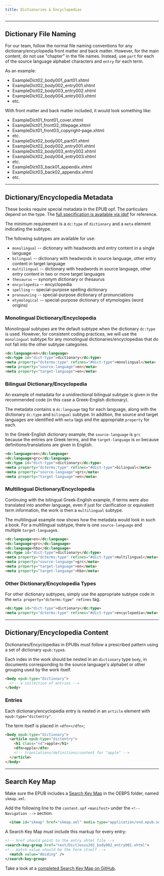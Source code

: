 ```yaml
---
title: Dictionaries & Encyclopedias
---
```

<hr />

## Dictionary File Naming

For our team, follow the normal file naming conventions for any dictionary/encyclopedia front matter and back matter. However, for the main content, do not use "chapter" in the file names. Instead, use `part` for each of the source language alphabet characters and `entry` for each term.

As an example:

* ExampleDict02_body001_part01.xhtml
* ExampleDict02_body002_entry001.xhtml
* ExampleDict02_body003_entry002.xhtml
* ExampleDict02_body004_entry003.xhtml
* etc.

With front matter and back matter included, it would look something like:

* ExampleDict01_front01_cover.xhtml
* ExampleDict01_front02_titlepage.xhtml
* ExampleDict01_front03_copyright-page.xhtml
* etc.
* ExampleDict02_body001_part01.xhtml
* ExampleDict02_body002_entry001.xhtml
* ExampleDict02_body003_entry002.xhtml
* ExampleDict02_body004_entry003.xhtml
* etc.
* ExampleDict03_back01_appendix.xhtml
* ExampleDict03_back02_appendix.xhtml
* etc.

<hr />

## Dictionary/Encyclopedia Metadata

These books require special metadata in the EPUB opf. The particulars depend on the type. The [full specification is available via idpf](http://www.idpf.org/epub/dict/epub-dict.html) for reference.

The minimum requirement is a `dc:type` of `dictionary` and a `meta` element indicating the subtype.

The following subtypes are available for use:

* `monolingual` -- dictionary with headwords and entry content in a single language
* `bilingual` -- dictionary with headwords in source language, other entry content in target language
* `multilingual` -- dictionary with headwords in source language, other entry content in two or more target languages
* `thesaurus` -- synonym dictionary or thesaurus
* `encyclopedia` -- encyclopedia
* `spelling` -- special-purpose spelling dictionary
* `pronouncing` -- special-purpose dictionary of pronunciations
* `etymological` -- special-purpose dictionary of etymologies (word origins)

### Monolingual Dictionary/Encyclopedia

Monolingual subtypes are the default subtype when the dictionary `dc:type` is used. However, for consistent coding practices, we will use the `monolingual` subtype for any monolingual dictionaries/encyclopedias that do not fall into the other subtype categories.

```html
<dc:language>en</dc:language>
<dc:type id="dict-type">dictionary</dc:type>
<meta property="dcterms:type" refines="#dict-type">monolingual</meta>
<meta property="source-language">en</meta>
<meta property="target-language">en</meta>
```

### Bilingual Dictionary/Encyclopedia

An example of metadata for a unidirectional bilingual subtype is given in the recommended code (in this case a Greek-English dictionary).

The metadata contains a `dc:language` tag for each language, along with the dictionary `dc:type` and `bilingual` subtype. In addition, the source and target languages are identified with `meta` tags and the appropriate `property` for each.

In the Greek-English dictionary example, the `source-language` is `grc` because the entries are Greek terms, and the `target-language` is `en` because definitions/translations are given in English.

```html
<dc:language>en</dc:language>
<dc:language>grc</dc:language>
<dc:type id="dict-type">dictionary</dc:type>
<meta property="dcterms:type" refines="#dict-type">bilingual</meta>
<meta property="source-language">grc</meta>
<meta property="target-language">en</meta>
```

### Multilingual Dictionary/Encyclopedia

Continuing with the bilingual Greek-English example, if terms were also translated into another language, even if just for clarification or equivalent term information, the work is then a `multilingual` subtype.

The multilingual example now shows how the metadata would look in such a book. For a multilingual subtype, there is one `source-language` and multiple `target-language`s.

```html
<dc:language>en</dc:language>
<dc:language>grc</dc:language>
<dc:language>hbo</dc:language>
<dc:type id="dict-type">dictionary</dc:type>
<meta property="dcterms:type" refines="#dict-type">multilingual</meta>
<meta property="source-language">grc</meta>
<meta property="target-language">en</meta>
<meta property="target-language">hbo</meta>
```

### Other Dictionary/Encyclopedia Types

For other dictionary subtypes, simply use the appropriate subtype code in the `meta property="dcterms:type" refines` tag.

```html
<dc:type id="dict-type">dictionary</dc:type>
<meta property="dcterms:type" refines="#dict-type">encyclopedia</meta>
```

<hr />

## Dictionary/Encyclopedia Content

Dictionaries/Encyclopedias in EPUBs must follow a prescribed pattern using a set of dictionary `epub:type`s.

Each index in the work should be nested in an `dictionary` type `body`, in documents corresponding to the source language's alphabet or other grouping used by the work itself.

```html
<body epub:type="dictionary">
  <!-- a collection of entries -->
</body>
```



### Entries

Each dictionary/encyclopedia entry is nested in an `article` element with `epub:type="dictentry"`.

The term itself is placed in `<dfn></dfn>`;

```html
<body epub:type="dictionary">
  <article epub:type="dictentry">
    <h1 class="nd">apple</h1>
    <dfn>apple</dfn>
    <!-- translations/definitions/content for "apple" -->
  </article>
</body>
```

<hr />

## Search Key Map

Make sure the EPUB includes a [Search Key Map](http://www.idpf.org/epub/dict/#sec-2.4) in the OEBPS folder, named `skmap.xml`.

Add the following line to the `content.opf` `<manifest>` under the `<!-- Navigation -->` section.

```xml
  <item id="skmap" href="skmap.xml" media-type="application/vnd.epub.search-key-map+xml" properties="search-key-map dictionary" />
```

A Search Key Map must include this markup for every entry:

```xml
<!-- href should point to the entry xhtml file -->
<search-key-group href="text/DictJesus202_body002_entry001.xhtml">
<!-- match value should be the term itself -->
  <match value="Abiding" />
</search-key-group>
```

Take a look at a [completed Search Key Map on GitHub](https://github.com/bhdirect-ebooks/JonEncyclopedia/blob/master/dev/epub/9781535942102/OEBPS/skmap.xml).
